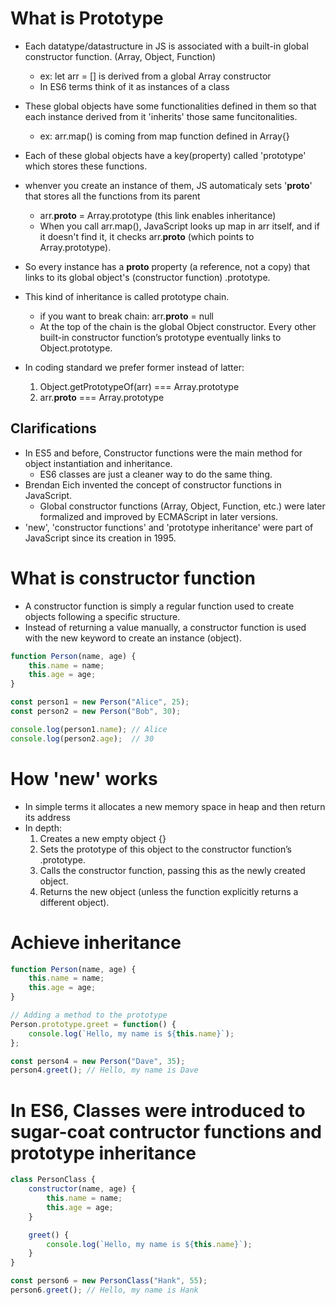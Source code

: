 # What is Prototype
- Each datatype/datastructure in JS is associated with a built-in global constructor function. (Array, Object, Function)
    - ex: let arr = [] is derived from a global Array constructor
    - In ES6 terms think of it as instances of a class

- These global objects have some functionalities defined in them so that each instance derived from it 'inherits' those same funcitonalities.
    - ex: arr.map() is coming from map function defined in Array{}

- Each of these global objects have a key(property) called 'prototype' which stores these functions.

- whenver you create an instance of them, JS automaticaly sets '__proto__' that stores all the functions from its parent
    - arr.__proto__ = Array.prototype (this link enables inheritance)
    - When you call arr.map(), JavaScript looks up map in arr itself, and if it doesn't find it, it checks arr.__proto__ (which points to Array.prototype).

- So every instance has a __proto__ property (a reference, not a copy) that links to its global object's (constructor function) .prototype.

- This kind of inheritance is called prototype chain.
    - if you want to break chain: arr.__proto__ = null
    - At the top of the chain is the global Object constructor. Every other built-in constructor function’s prototype eventually links to Object.prototype.

- In coding standard we prefer former instead of latter:
    1. Object.getPrototypeOf(arr) === Array.prototype
    2. arr.__proto__ === Array.prototype

## Clarifications
- In ES5 and before, Constructor functions were the main method for object instantiation and inheritance.
    - ES6 classes are just a cleaner way to do the same thing.
- Brendan Eich invented the concept of constructor functions in JavaScript.
    - Global constructor functions (Array, Object, Function, etc.) were later formalized and improved by ECMAScript in later versions.
- 'new', 'constructor functions' and 'prototype inheritance' were part of JavaScript since its creation in 1995.

# What is constructor function
- A constructor function is simply a regular function used to create objects following a specific structure.
- Instead of returning a value manually, a constructor function is used with the new keyword to create an instance (object).
```js
function Person(name, age) {
    this.name = name;
    this.age = age;
}

const person1 = new Person("Alice", 25);
const person2 = new Person("Bob", 30);

console.log(person1.name); // Alice
console.log(person2.age);  // 30
```

# How 'new' works
- In simple terms it allocates a new memory space in heap and then return its address
- In depth:
    1. Creates a new empty object {}
    2. Sets the prototype of this object to the constructor function’s .prototype.
    3. Calls the constructor function, passing this as the newly created object.
    4. Returns the new object (unless the function explicitly returns a different object).

# Achieve inheritance
```js
function Person(name, age) {
    this.name = name;
    this.age = age;
}

// Adding a method to the prototype
Person.prototype.greet = function() {
    console.log(`Hello, my name is ${this.name}`);
};

const person4 = new Person("Dave", 35);
person4.greet(); // Hello, my name is Dave
```

# In ES6, Classes were introduced to sugar-coat contructor functions and prototype inheritance
```js
class PersonClass {
    constructor(name, age) {
        this.name = name;
        this.age = age;
    }

    greet() {
        console.log(`Hello, my name is ${this.name}`);
    }
}

const person6 = new PersonClass("Hank", 55);
person6.greet(); // Hello, my name is Hank
```
